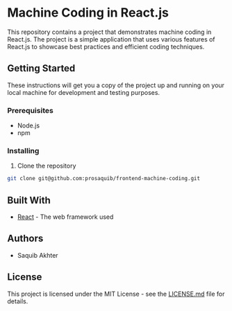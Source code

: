 # Machine Coding in React.js

This repository contains a project that demonstrates machine coding in React.js. The project is a simple application that uses various features of React.js to showcase best practices and efficient coding techniques.

## Getting Started

These instructions will get you a copy of the project up and running on your local machine for development and testing purposes.

### Prerequisites

- Node.js
- npm

### Installing

1. Clone the repository

```bash
git clone git@github.com:prosaquib/frontend-machine-coding.git
```

## Built With

- [React](https://reactjs.org/) - The web framework used

## Authors

- Saquib Akhter

## License

This project is licensed under the MIT License - see the [LICENSE.md](LICENSE.md) file for details.
